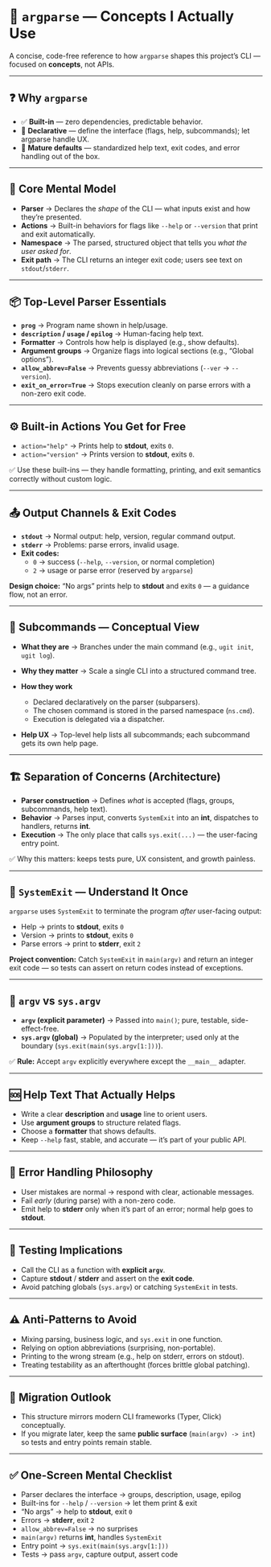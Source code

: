 # 🧰 `argparse` — Concepts I Actually Use

A concise, code-free reference to how `argparse` shapes this project’s CLI — focused on **concepts**, not APIs.

---

## ❓ Why `argparse`

- ✅ **Built-in** — zero dependencies, predictable behavior.
- 📜 **Declarative** — define the interface (flags, help, subcommands); let argparse handle UX.
- 🧱 **Mature defaults** — standardized help text, exit codes, and error handling out of the box.

---

## 🧠 Core Mental Model

- **Parser** → Declares the *shape* of the CLI — what inputs exist and how they’re presented.
- **Actions** → Built-in behaviors for flags like `--help` or `--version` that print and exit automatically.
- **Namespace** → The parsed, structured object that tells you *what the user asked for*.
- **Exit path** → The CLI returns an integer exit code; users see text on `stdout`/`stderr`.

---

## 📦 Top-Level Parser Essentials

- **`prog`** → Program name shown in help/usage.
- **`description` / `usage` / `epilog`** → Human-facing help text.
- **Formatter** → Controls how help is displayed (e.g., show defaults).
- **Argument groups** → Organize flags into logical sections (e.g., “Global options”).
- **`allow_abbrev=False`** → Prevents guessy abbreviations (`--ver` → `--version`).
- **`exit_on_error=True`** → Stops execution cleanly on parse errors with a non-zero exit code.

---

## ⚙️ Built-in Actions You Get for Free

- `action="help"` → Prints help to **stdout**, exits `0`.
- `action="version"` → Prints version to **stdout**, exits `0`.

✅ Use these built-ins — they handle formatting, printing, and exit semantics correctly without custom logic.

---

## 📤 Output Channels & Exit Codes

- **`stdout`** → Normal output: help, version, regular command output.
- **`stderr`** → Problems: parse errors, invalid usage.
- **Exit codes:**  
  - `0` → success (`--help`, `--version`, or normal completion)  
  - `2` → usage or parse error (reserved by `argparse`)  

**Design choice:** “No args” prints help to **stdout** and exits `0` — a guidance flow, not an error.

---

## 🌿 Subcommands — Conceptual View

- **What they are** → Branches under the main command (e.g., `ugit init`, `ugit log`).
- **Why they matter** → Scale a single CLI into a structured command tree.
- **How they work**  
  - Declared declaratively on the parser (subparsers).
  - The chosen command is stored in the parsed namespace (`ns.cmd`).
  - Execution is delegated via a dispatcher.

- **Help UX** → Top-level help lists all subcommands; each subcommand gets its own help page.

---

## 🏗️ Separation of Concerns (Architecture)

- **Parser construction** → Defines *what* is accepted (flags, groups, subcommands, help text).
- **Behavior** → Parses input, converts `SystemExit` into an **int**, dispatches to handlers, returns **int**.
- **Execution** → The only place that calls `sys.exit(...)` — the user-facing entry point.

✅ Why this matters: keeps tests pure, UX consistent, and growth painless.

---

## 🚪 `SystemExit` — Understand It Once

`argparse` uses `SystemExit` to terminate the program *after* user-facing output:

- Help → prints to **stdout**, exits `0`
- Version → prints to **stdout**, exits `0`
- Parse errors → print to **stderr**, exit `2`

**Project convention:** Catch `SystemExit` in `main(argv)` and return an integer exit code — so tests can assert on return codes instead of exceptions.

---

## 📜 `argv` vs `sys.argv`

- **`argv` (explicit parameter)** → Passed into `main()`; pure, testable, side-effect-free.
- **`sys.argv` (global)** → Populated by the interpreter; used only at the boundary (`sys.exit(main(sys.argv[1:]))`).

✅ **Rule:** Accept `argv` explicitly everywhere except the `__main__` adapter.

---

## 🆘 Help Text That Actually Helps

- Write a clear **description** and **usage** line to orient users.
- Use **argument groups** to structure related flags.
- Choose a **formatter** that shows defaults.
- Keep `--help` fast, stable, and accurate — it’s part of your public API.

---

## 🧱 Error Handling Philosophy

- User mistakes are normal → respond with clear, actionable messages.
- Fail *early* (during parse) with a non-zero code.
- Emit help to **stderr** only when it’s part of an error; normal help goes to **stdout**.

---

## 🧪 Testing Implications

- Call the CLI as a function with **explicit `argv`**.
- Capture **stdout** / **stderr** and assert on the **exit code**.
- Avoid patching globals (`sys.argv`) or catching `SystemExit` in tests.

---

## ⚠️ Anti-Patterns to Avoid

- Mixing parsing, business logic, and `sys.exit` in one function.
- Relying on option abbreviations (surprising, non-portable).
- Printing to the wrong stream (e.g., help on stderr, errors on stdout).
- Treating testability as an afterthought (forces brittle global patching).

---

## 🔀 Migration Outlook

- This structure mirrors modern CLI frameworks (Typer, Click) conceptually.
- If you migrate later, keep the same **public surface** (`main(argv) -> int`) so tests and entry points remain stable.

---

## ✅ One-Screen Mental Checklist

- Parser declares the interface → groups, description, usage, epilog  
- Built-ins for `--help` / `--version` → let them print & exit  
- “No args” → help to **stdout**, exit `0`  
- Errors → **stderr**, exit `2`  
- `allow_abbrev=False` → no surprises  
- `main(argv)` returns **int**, handles `SystemExit`  
- Entry point → `sys.exit(main(sys.argv[1:]))`  
- Tests → pass `argv`, capture output, assert code
